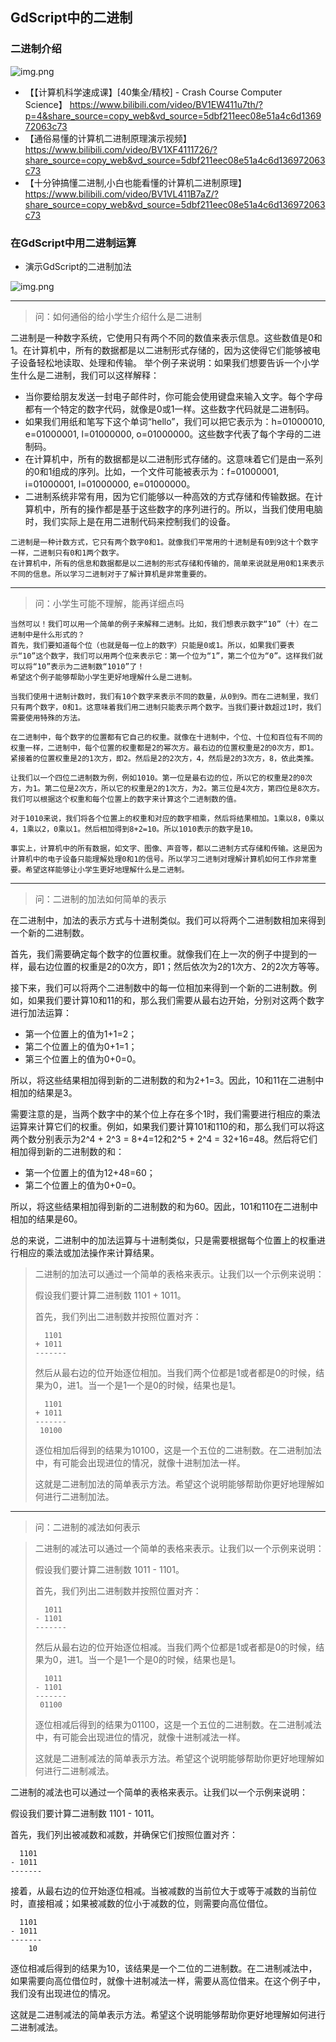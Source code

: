 ## GdScript中的二进制

### 二进制介绍
![img.png](image/img013.png)

- 【【计算机科学速成课】[40集全/精校] - Crash Course Computer Science】 https://www.bilibili.com/video/BV1EW411u7th/?p=4&share_source=copy_web&vd_source=5dbf211eec08e51a4c6d136972063c73
- 【通俗易懂的计算机二进制原理演示视频】 https://www.bilibili.com/video/BV1XF4111726/?share_source=copy_web&vd_source=5dbf211eec08e51a4c6d136972063c73
- 【十分钟搞懂二进制,小白也能看懂的计算机二进制原理】 https://www.bilibili.com/video/BV1VL411B7aZ/?share_source=copy_web&vd_source=5dbf211eec08e51a4c6d136972063c73

### 在GdScript中用二进制运算

- 演示GdScript的二进制加法


![img.png](image/img015.png)


-----------
> 问：如何通俗的给小学生介绍什么是二进制


二进制是一种数字系统，它使用只有两个不同的数值来表示信息。这些数值是0和1。在计算机中，所有的数据都是以二进制形式存储的，因为这使得它们能够被电子设备轻松地读取、处理和传输。
举个例子来说明：如果我们想要告诉一个小学生什么是二进制，我们可以这样解释：
- 当你要给朋友发送一封电子邮件时，你可能会使用键盘来输入文字。每个字母都有一个特定的数字代码，就像是0或1一样。这些数字代码就是二进制码。
- 如果我们用纸和笔写下这个单词“hello”，我们可以把它表示为：h=01000010, e=01000001, l=01000000, o=01000000。这些数字代表了每个字母的二进制码。
- 在计算机中，所有的数据都是以二进制形式存储的。这意味着它们是由一系列的0和1组成的序列。比如，一个文件可能被表示为：f=01000001, i=01000001, l=01000000, e=01000000。
- 二进制系统非常有用，因为它们能够以一种高效的方式存储和传输数据。在计算机中，所有的操作都是基于这些数字的序列进行的。所以，当我们使用电脑时，我们实际上是在用二进制代码来控制我们的设备。


```text
二进制是一种计数方式，它只有两个数字0和1。就像我们平常用的十进制是有0到9这十个数字一样，二进制只有0和1两个数字。
在计算机中，所有的信息和数据都是以二进制的形式存储和传输的，简单来说就是用0和1来表示不同的信息。所以学习二进制对于了解计算机是非常重要的。
```


-----------
> 问：小学生可能不理解，能再详细点吗


```text
当然可以！我们可以用一个简单的例子来解释二进制。比如，我们想表示数字“10”（十）在二进制中是什么形式的？
首先，我们要知道每个位（也就是每一位上的数字）只能是0或1。所以，如果我们要表示“10”这个数字，我们可以用两个位来表示它：第一个位为“1”，第二个位为“0”。这样我们就可以将“10”表示为二进制数“1010”了！
希望这个例子能够帮助小学生更好地理解什么是二进制。
```

```text
当我们使用十进制计数时，我们有10个数字来表示不同的数量，从0到9。而在二进制里，我们只有两个数字，0和1。这意味着我们用二进制只能表示两个数字。当我们要计数超过1时，我们需要使用特殊的方法。

在二进制中，每个数字的位置都有它自己的权重。就像在十进制中，个位、十位和百位有不同的权重一样，二进制中，每个位置的权重都是2的幂次方。最右边的位置权重是2的0次方，即1。紧接着的位置权重是2的1次方，即2。然后是2的2次方，4，然后是2的3次方，8，依此类推。

让我们以一个四位二进制数为例，例如1010。第一位是最右边的位，所以它的权重是2的0次方，为1。第二位是2次方，所以它的权重是2的1次方，为2。第三位是4次方，第四位是8次方。我们可以根据这个权重和每个位置上的数字来计算这个二进制数的值。

对于1010来说，我们将各个位置上的权重和对应的数字相乘，然后将结果相加。1乘以8，0乘以4，1乘以2，0乘以1。然后相加得到8+2=10。所以1010表示的数字是10。

事实上，计算机中的所有数据，如文字、图像、声音等，都以二进制方式存储和传输。这是因为计算机中的电子设备只能理解处理0和1的信号。所以学习二进制对理解计算机如何工作非常重要。希望这样能够让小学生更好地理解什么是二进制。
```


-----------
> 问：二进制的加法如何简单的表示


在二进制中，加法的表示方式与十进制类似。我们可以将两个二进制数相加来得到一个新的二进制数。

首先，我们需要确定每个数字的位置权重。就像我们在上一次的例子中提到的一样，最右边位置的权重是2的0次方，即1；然后依次为2的1次方、2的2次方等等。

接下来，我们可以将两个二进制数中的每一位相加来得到一个新的二进制数。例如，如果我们要计算10和11的和，那么我们需要从最右边开始，分别对这两个数字进行加法运算：

- 第一个位置上的值为1+1=2；
- 第二个位置上的值为0+1=1；
- 第三个位置上的值为0+0=0。

所以，将这些结果相加得到新的二进制数的和为2+1=3。因此，10和11在二进制中相加的结果是3。

需要注意的是，当两个数字中的某个位上存在多个1时，我们需要进行相应的乘法运算来计算它们的权重。例如，如果我们要计算101和110的和，那么我们可以将这两个数分别表示为2^4 + 2^3 = 8+4=12和2^5 + 2^4 = 32+16=48。然后将它们相加得到新的二进制数的和：

- 第一个位置上的值为12+48=60；
- 第二个位置上的值为0+0=0。

所以，将这些结果相加得到新的二进制数的和为60。因此，101和110在二进制中相加的结果是60。

总的来说，二进制中的加法运算与十进制类似，只是需要根据每个位置上的权重进行相应的乘法或加法操作来计算结果。


> 二进制的加法可以通过一个简单的表格来表示。让我们以一个示例来说明：
> 
> 假设我们要计算二进制数 1101 + 1011。
> 
> 首先，我们列出二进制数并按照位置对齐：
> 
> ```
>   1101
> + 1011
> -------
> ```
> 
> 然后从最右边的位开始逐位相加。当我们两个位都是1或者都是0的时候，结果为0，进1。当一个是1一个是0的时候，结果也是1。
> 
> ```
>   1101
> + 1011
> -------
>  10100
> ```
> 
> 逐位相加后得到的结果为10100，这是一个五位的二进制数。在二进制加法中，有可能会出现进位的情况，就像十进制加法一样。
> 
> 这就是二进制加法的简单表示方法。希望这个说明能够帮助你更好地理解如何进行二进制加法。



-----------
> 问：二进制的减法如何表示


> 二进制的减法可以通过一个简单的表格来表示。让我们以一个示例来说明：
> 
> 假设我们要计算二进制数 1011 - 1101。
> 
> 首先，我们列出二进制数并按照位置对齐：
> 
> ```
>   1011
> - 1101
> -------
> ```
> 
> 然后从最右边的位开始逐位相减。当我们两个位都是1或者都是0的时候，结果为0，进1。当一个是1一个是0的时候，结果也是1。
> 
> ```
>   1011
> - 1101
> -------
>  01100
> ```
> 
> 逐位相减后得到的结果为01100，这是一个五位的二进制数。在二进制减法中，有可能会出现进位的情况，就像十进制减法一样。
> 
> 这就是二进制减法的简单表示方法。希望这个说明能够帮助你更好地理解如何进行二进制减法。


二进制的减法也可以通过一个简单的表格来表示。让我们以一个示例来说明：

假设我们要计算二进制数 1101 - 1011。

首先，我们列出被减数和减数，并确保它们按照位置对齐：

```
  1101
- 1011
-------
```

接着，从最右边的位开始逐位相减。当被减数的当前位大于或等于减数的当前位时，直接相减；如果被减数的位小于减数的位，则需要向高位借位。

```
  1101
- 1011
-------
    10
```

逐位相减后得到的结果为10，该结果是一个二位的二进制数。在二进制减法中，如果需要向高位借位时，就像十进制减法一样，需要从高位借来。在这个例子中，我们没有出现进位的情况。

这就是二进制减法的简单表示方法。希望这个说明能够帮助你更好地理解如何进行二进制减法。